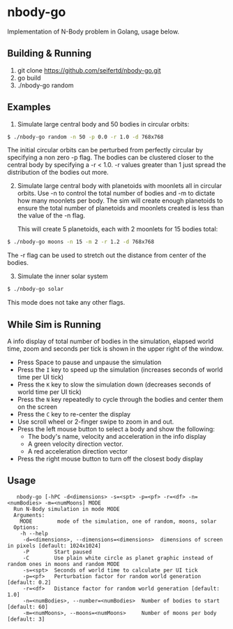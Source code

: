 # nbody-go
Implementation of N-Body problem in Golang, usage below.

## Building & Running
1. git clone https://github.com/seifertd/nbody-go.git
2. go build
3. ./nbody-go random

## Examples

1. Simulate large central body and 50 bodies in circular orbits:
```bash
$ ./nbody-go random -n 50 -p 0.0 -r 1.0 -d 768x768
```

The initial circular orbits can be perturbed from perfectly circular by 
specifying a non zero -p flag. The bodies can be clustered closer to the central
body by specifying a -r < 1.0. -r values greater than 1 just spread the distribution
of the bodies out more.

2. Simulate large central body with planetoids with moonlets all in circular orbits. Use -n 
   to control the total number of bodies and -m to dictate how many moonlets per body.
   The sim will create enough planetoids to ensure the total number of planetoids and
   moonlets created is less than the value of the -n flag.

   This will create 5 planetoids, each with 2 moonlets for 15 bodies total:
```bash
$ ./nbody-go moons -n 15 -m 2 -r 1.2 -d 768x768
```

The -r flag can be used to stretch out the distance from center of the bodies.

3. Simulate the inner solar system
```bash
$ ./nbody-go solar
```

This mode does not take any other flags.

## While Sim is Running

A info display of total number of bodies in the simulation, elapsed world time, zoom and seconds per
tick is shown in the upper right of the window.

* Press Space to pause and unpause the simulation
* Press the `I` key to speed up the simulation (increases seconds of world time per UI tick)
* Press the `K` key to slow the simulation down (decreases seconds of world time per UI tick)
* Press the `N` key repeatedly to cycle through the bodies and center them on the screen
* Press the `C` key to re-center the display
* Use scroll wheel or 2-finger swipe to zoom in and out.
* Press the left mouse button to select a body and show the following:
  * The body's name, velocity and acceleration in the info display
  * A green velocity direction vector.
  * A red acceleration direction vector
* Press the right mouse button to turn off the closest body display

## Usage

	   nbody-go [-hPC -d<dimensions> -s=<spt> -p=<pf> -r=<df> -n=<numBodies> -m=<numMoons] MODE
      Run N-Body simulation in mode MODE
      Arguments:
        MODE        mode of the simulation, one of random, moons, solar
      Options:
        -h --help
         -d=<dimensions>, --dimensions=<dimensions>  dimensions of screen in pixels [default: 1024x1024]
         -P        Start paused
         -C        Use plain white circle as planet graphic instead of random ones in moons and random MODE
         -s=<spt>  Seconds of world time to calculate per UI tick
         -p=<pf>   Perturbation factor for random world generation [default: 0.2]
         -r=<df>   Distance factor for random world generation [default: 1.0]
         -n=<numBodies>, --number=<numBodies>  Number of bodies to start [default: 60]
         -m=<numMoons>, --moons=<numMoons>     Number of moons per body [default: 3]
